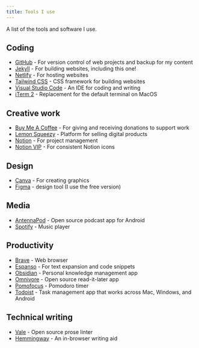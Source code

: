 ```yaml
---
title: Tools I use
---
```


A list of the tools and software I use. 

## Coding
- [GitHub](https://github.com/) - For version control of web projects and backup for my content
- [Jekyll](https://jekyllrb.com/) - For building websites, including this one!
- [Netlify](https://www.netlify.com/) - For hosting websites
- [Tailwind CSS](https://tailwindcss.com/) - CSS framework for building websites
- [Visual Studio Code](https://code.visualstudio.com/) - An IDE for coding and writing
- [iTerm 2](https://iterm2.com/) - Replacement for the default terminal on MacOS

## Creative work
- [Buy Me A Coffee](https://www.buymeacoffee.com/heymichellemac) - For giving and receiving donations to support work
- [Lemon Squeezy](https://store.heymichellemac.com/) - Platform for selling digital products
- [Notion](https://www.notion.so/product) - For project management 
- [Notion VIP](https://www.notion.vip/icons/) - For consistent Notion icons

## Design
- [Canva](https://www.canva.com/) - For creating graphics 
- [Figma](https://www.figma.com/) - design tool (I use the free version)

## Media
- [AntennaPod](https://antennapod.org/) - Open source podcast app for Android
- [Spotify](https://www.spotify.com/ie/) - Music player

## Productivity
- [Brave](https://brave.com/) - Web browser
- [Espanso](https://espanso.org/) - For text expansion and code snippets
- [Obsidian](https://obsidian.md/) - Personal knowledge management app
- [Omnivore](https://omnivore.app/home) - Open source read-it-later app
- [Pomofocus](https://pomofocus.io/) - Pomodoro timer
- [Todoist](https://todoist.com/) - Task management app that works across Mac, Windows, and Android

## Technical writing
- [Vale](https://vale.sh/) - Open source prose linter
- [Hemmingway](https://hemingwayapp.com/) - An in-browser writing aid
